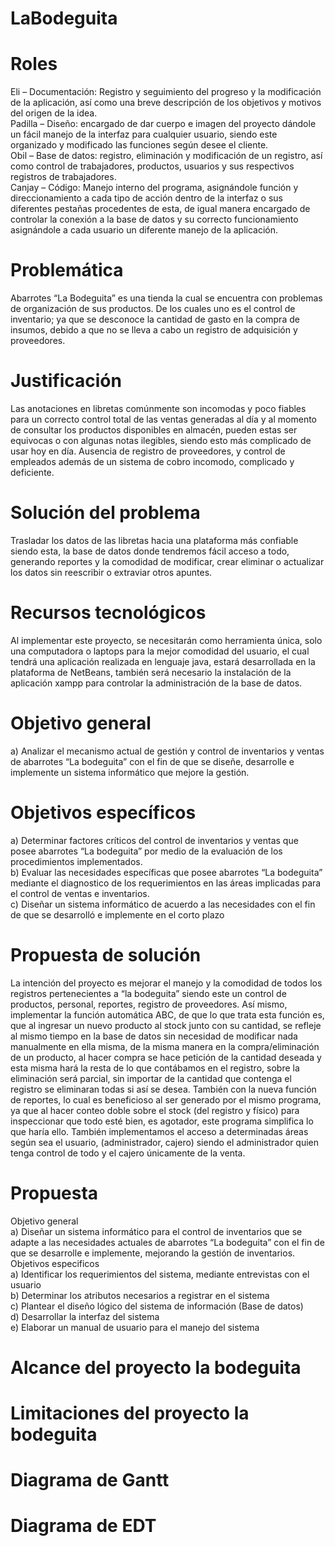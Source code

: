 # LaBodeguita
# Roles
Eli – Documentación: Registro y seguimiento del progreso y la modificación de la aplicación, así como una breve descripción de los objetivos y motivos del origen de la idea.<br>
Padilla – Diseño: encargado de dar cuerpo e imagen del proyecto dándole un fácil manejo de la interfaz para cualquier usuario, siendo este organizado y modificado las funciones según desee el cliente.<br>
Obil – Base de datos: registro, eliminación y modificación de un registro, así como control de trabajadores, productos, usuarios y sus respectivos registros de trabajadores.<br>
Canjay – Código: Manejo interno del programa, asignándole función y direccionamiento a cada tipo de acción dentro de la interfaz o sus diferentes pestañas procedentes de esta, de igual manera encargado de controlar la conexión a la base de datos y su correcto funcionamiento asignándole a cada usuario un diferente manejo de la aplicación.
# Problemática
Abarrotes “La Bodeguita” es una tienda la cual se encuentra con problemas de organización de sus productos. De los cuales uno es el control de inventario; ya que se desconoce la cantidad de gasto en la compra de insumos, debido a que no se lleva a cabo un registro de adquisición y proveedores. 
# Justificación
Las anotaciones en libretas comúnmente son incomodas y poco fiables para un correcto control total de las ventas generadas al día y al momento de consultar los productos disponibles en almacén, pueden estas ser equivocas o con algunas notas ilegibles, siendo esto más complicado de usar hoy en día. Ausencia de registro de proveedores, y control de empleados además de un sistema de cobro incomodo, complicado y deficiente.
# Solución del problema
Trasladar los datos de las libretas hacia una plataforma más confiable siendo esta, la base de datos donde tendremos fácil acceso a todo, generando reportes y la comodidad de modificar, crear eliminar o actualizar los datos sin reescribir o extraviar otros apuntes. 
# Recursos tecnológicos
Al implementar este proyecto, se necesitarán como herramienta única, solo una computadora o laptops para la mejor comodidad del usuario, el cual tendrá una aplicación realizada en lenguaje java, estará desarrollada en la plataforma de NetBeans, también será necesario la instalación de la aplicación xampp para controlar la administración de la base de datos. 
# Objetivo general
a) Analizar el mecanismo actual de gestión y control de inventarios y ventas de abarrotes “La bodeguita” con el fin de que se diseñe, desarrolle e implemente un sistema informático que mejore la gestión.
# Objetivos específicos
a) Determinar factores críticos del control de inventarios y ventas que posee abarrotes “La bodeguita” por medio de la evaluación de los procedimientos implementados.<br>
b) Evaluar las necesidades específicas que posee abarrotes “La bodeguita” mediante el diagnostico de los requerimientos en las áreas implicadas para el control de ventas e inventarios.<br>
c) Diseñar un sistema informático de acuerdo a las necesidades con el fin de que se desarrolló e implemente en el corto plazo
# Propuesta de solución
La intención del proyecto es mejorar el manejo y la comodidad de todos los registros pertenecientes a “la bodeguita” siendo este un control de productos, personal, reportes, registro de proveedores. Así mismo, implementar la función automática ABC, de que lo que trata esta función es, que al ingresar un nuevo producto al stock junto con su cantidad, se refleje al mismo tiempo en la base de datos sin necesidad de modificar nada manualmente en ella misma, de la misma manera en la compra/eliminación de un producto, al hacer compra se hace petición de la cantidad deseada y esta misma hará la resta de lo que contábamos en el registro, sobre la eliminación será parcial, sin importar de la cantidad que contenga el registro se eliminaran todas si así se desea. También con la nueva función de reportes, lo cual es beneficioso al ser generado por el mismo programa, ya que al hacer conteo doble sobre el stock (del registro y físico) para inspeccionar que todo esté bien, es agotador, este programa simplifica lo que haría ello. También implementamos el acceso a determinadas áreas según sea el usuario, (administrador, cajero) siendo el administrador quien tenga control de todo y el cajero únicamente de la venta.
# Propuesta
Objetivo general<br>
a) Diseñar un sistema informático para el control de inventarios que se adapte a las necesidades actuales de abarrotes “La bodeguita” con el fin de que se desarrolle e implemente, mejorando la gestión de inventarios.<br>
Objetivos especificos<br>
a) Identificar los requerimientos del sistema, mediante entrevistas con el usuario<br>
b) Determinar los atributos necesarios a registrar en el sistema<br>
c) Plantear el diseño lógico del sistema de información (Base de datos)<br>
d) Desarrollar la interfaz del sistema<br>
e) Elaborar un manual de usuario para el manejo del sistema<br>
# Alcance del proyecto la bodeguita
# Limitaciones del proyecto la bodeguita
# Diagrama de Gantt
# Diagrama de EDT
